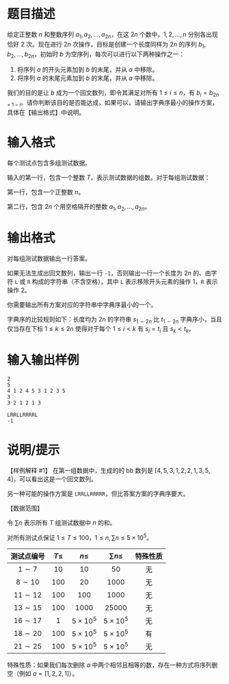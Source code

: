 # 题目描述

给定正整数 $n$ 和整数序列 $a_1, a_2, \ldots, a_{2 n}$，在这 $2 n$ 个数中，$1, 2, \ldots, n$ 分别各出现恰好 $2$ 次。现在进行 $2 n$ 次操作，目标是创建一个长度同样为 $2 n$ 的序列 $b_1, b_2, \ldots, b_{2 n}$，初始时 $b$ 为空序列，每次可以进行以下两种操作之一：

1. 将序列 $a$ 的开头元素加到 $b$ 的末尾，并从 $a$ 中移除。
2. 将序列 $a$ 的末尾元素加到 $b$ 的末尾，并从 $a$ 中移除。

我们的目的是让 $b$ 成为一个回文数列，即令其满足对所有 $1 \le i \le n$，有 $b_i = b_{2 n + 1 - i}$。请你判断该目的是否能达成，如果可以，请输出字典序最小的操作方案，具体在【输出格式】中说明。

# 输入格式

每个测试点包含多组测试数据。

输入的第一行，包含一个整数 $T$，表示测试数据的组数。对于每组测试数据：

第一行，包含一个正整数 $n$。

第二行，包含 $2 n$ 个用空格隔开的整数 $a_1, a_2, \ldots, a_{2 n}$。

# 输出格式

对每组测试数据输出一行答案。

如果无法生成出回文数列，输出一行 `‐1`，否则输出一行一个长度为 $2 n$ 的、由字符 `L` 或 `R` 构成的字符串（不含空格），其中 `L` 表示移除开头元素的操作 1，`R` 表示操作 2。

你需要输出所有方案对应的字符串中字典序最小的一个。

字典序的比较规则如下：长度均为 $2 n$ 的字符串 $s_{1 \sim 2 n}$ 比 $t_{1 \sim 2 n}$ 字典序小，当且仅当存在下标 $1 \le k \le 2 n$ 使得对于每个 $1 \le i < k$ 有 $s_i = t_i$ 且 $s_k < t_k$。

# 输入输出样例

```input1
2
5
4 1 2 4 5 3 1 2 3 5
3
3 2 1 2 1 3
```

```output1
LRRLLRRRRL
-1
```

# 说明/提示

【样例解释 #1】
在第一组数据中，生成的的 bb 数列是 $[4, 5, 3, 1, 2, 2, 1, 3, 5, 4]$，可以看出这是一个回文数列。

另一种可能的操作方案是 `LRRLLRRRRR`，但比答案方案的字典序要大。

【数据范围】

令 $\sum n$ 表示所有 $T$ 组测试数据中 $n$ 的和。

对所有测试点保证 $1 \le T \le 100$，$1 \le n, \sum n \le 5 \times {10}^5$。

| 测试点编号 | $T \leq$ |    $n \leq$     |  $\sum n \leq$  | 特殊性质 |
| :--------: | :------: | :-------------: | :-------------: | :------: |
| $1 \sim 7$ |   $10$   |      $10$       |      $50$       |    无    |
| $8 \sim 10$ |  $100$   |      $20$       |     $1000$      |    无    |
| $11 \sim 12$ |  $100$   |      $100$      |     $1000$      |    无    |
| $13 \sim 15$ |  $100$   |     $1000$      |     $25000$     |    无    |
| $16 \sim 17$ |   $1$    | $5 \times 10^5$ | $5 \times 10^5$ |    无    |
| $18 \sim 20$ |  $100$   | $5 \times 10^5$ | $5 \times 10^5$ |    有    |
| $21 \sim 25$ |  $100$   | $5 \times 10^5$ | $5 \times 10^5$ |    无    |

特殊性质：如果我们每次删除 $a$ 中两个相邻且相等的数，存在一种方式将序列删空（例如 $a = [1, 2, 2, 1]$）。
